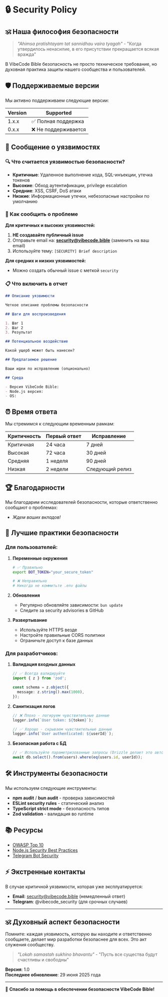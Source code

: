 # 🔒 Security Policy

## 🕉️ Наша философия безопасности

> _"Ahimsa pratishtayam tat sannidhau vaira tyagah"_ - "Когда утвердилось ненасилие, в его присутствии прекращается всякая вражда"

В VibeCode Bible безопасность не просто техническое требование, но духовная практика защиты нашего сообщества и пользователей.

## 🛡️ Поддерживаемые версии

Мы активно поддерживаем следующие версии:

| Version | Supported            |
| ------- | -------------------- |
| 1.x.x   | ✅ Полная поддержка  |
| 0.x.x   | ❌ Не поддерживается |

## 🚨 Сообщение о уязвимостях

### 🔍 Что считается уязвимостью безопасности?

- **Критичные**: Удаленное выполнение кода, SQL-инъекции, утечка токенов
- **Высокие**: Обход аутентификации, privilege escalation
- **Средние**: XSS, CSRF, DoS атаки
- **Низкие**: Информационные утечки, небезопасные настройки по умолчанию

### 📢 Как сообщить о проблеме

**Для критичных и высоких уязвимостей:**

1. **НЕ создавайте публичный issue**
2. Отправьте email на: **security@vibecode.bible** (заменить на ваш email)
3. Используйте тему: `[SECURITY] Brief description`

**Для средних и низких уязвимостей:**

- Можно создать обычный issue с меткой `security`

### 📋 Что включить в отчет

```markdown
## Описание уязвимости

Четкое описание проблемы безопасности

## Шаги для воспроизведения

1. Шаг 1
2. Шаг 2
3. Результат

## Потенциальное воздействие

Какой ущерб может быть нанесен?

## Предлагаемое решение

Ваши идеи по исправлению (опционально)

## Среда

- Версия VibeCode Bible:
- Node.js версия:
- OS:
```

## ⏰ Время ответа

Мы стремимся к следующим временным рамкам:

| Критичность | Первый ответ | Исправление     |
| ----------- | ------------ | --------------- |
| Критичная   | 24 часа      | 7 дней          |
| Высокая     | 72 часа      | 30 дней         |
| Средняя     | 1 неделя     | 90 дней         |
| Низкая      | 2 недели     | Следующий релиз |

## 🏆 Благодарности

Мы благодарим исследователей безопасности, которые ответственно сообщают о проблемах:

<!-- Список будет обновляться -->

- _Ждем ваших вкладов!_

## 🔐 Лучшие практики безопасности

### Для пользователей:

1. **Переменные окружения**

   ```bash
   # ✅ Правильно
   export BOT_TOKEN="your_secure_token"

   # ❌ Неправильно
   # Никогда не коммитьте .env файлы
   ```

2. **Обновления**
   - Регулярно обновляйте зависимости: `bun update`
   - Следите за security advisories в GitHub

3. **Развертывание**
   - Используйте HTTPS везде
   - Настройте правильные CORS политики
   - Ограничьте доступ к базе данных

### Для разработчиков:

1. **Валидация входных данных**

   ```typescript
   // ✅ Всегда валидируйте
   import { z } from 'zod';

   const schema = z.object({
     message: z.string().max(1000),
   });
   ```

2. **Санитизация логов**

   ```typescript
   // ❌ Плохо - логируем чувствительные данные
   logger.info(`User token: ${token}`);

   // ✅ Хорошо - скрываем чувствительные данные
   logger.info(`User authenticated: ${userId}`);
   ```

3. **Безопасная работа с БД**
   ```typescript
   // ✅ Используйте параметризованные запросы (Drizzle делает это автоматически)
   await db.select().from(users).where(eq(users.id, userId));
   ```

## 🛠️ Инструменты безопасности

Мы используем следующие инструменты:

- **npm audit** / **bun audit** - проверка зависимостей
- **ESLint security rules** - статический анализ
- **TypeScript strict mode** - безопасность типов
- **Zod validation** - валидация во runtime

## 📚 Ресурсы

- [OWASP Top 10](https://owasp.org/www-project-top-ten/)
- [Node.js Security Best Practices](https://nodejs.org/en/docs/guides/security/)
- [Telegram Bot Security](https://core.telegram.org/bots/faq#security)

## ⚡ Экстренные контакты

В случае критичной уязвимости, которая уже эксплуатируется:

- **Email**: security@vibecode.bible (немедленный ответ)
- **Telegram**: @vibecode_security (для срочных случаев)

---

## 🕉️ Духовный аспект безопасности

Помните: каждая уязвимость, которую вы находите и ответственно сообщаете, делает мир разработки безопаснее для всех. Это акт служения сообществу.

> _"Lokah samastah sukhino bhavantu"_ - "Пусть все существа будут счастливы и свободны"

**Версия**: 1.0  
**Последнее обновление**: 29 июня 2025 года

---

💙 **Спасибо за помощь в обеспечении безопасности VibeCode Bible!**
